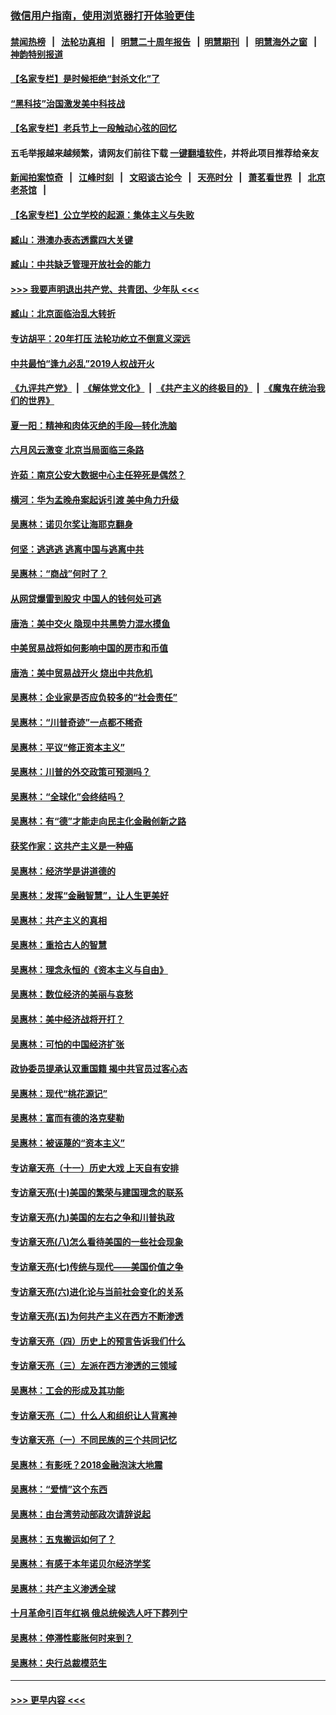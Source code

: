 ### [微信用户指南，使用浏览器打开体验更佳](https://github.com/gfw-breaker/banned-news1/blob/master/indexes/wechat-guide.md?t=0)
#### [禁闻热榜](热点新闻.md?t=0)  &nbsp;&nbsp;|&nbsp;&nbsp; [法轮功真相](https://github.com/gfw-breaker/truth/blob/master/README.md?t=0) &nbsp;&nbsp;|&nbsp;&nbsp; [明慧二十周年报告](https://github.com/gfw-breaker/mh-reports/blob/master/README.md?t=0) &nbsp;&nbsp;|&nbsp;&nbsp;[明慧期刊](https://github.com/gfw-breaker/mh-qikan) &nbsp;&nbsp;|&nbsp;&nbsp; [明慧海外之窗](https://github.com/gfw-breaker/mh-news/blob/master/README.md?t=0) &nbsp;&nbsp;|&nbsp;&nbsp; [神韵特别报道](https://github.com/gfw-breaker/mh-news/blob/master/shenyun.md?t=0)
#### [【名家专栏】是时候拒绝“封杀文化”了](../pages/nsc423/n11814093.md?t=02161002) 
#### [“黑科技”治国激发美中科技战](../pages/nsc423/n11638056.md?t=02161002) 
#### [【名家专栏】老兵节上一段触动心弦的回忆](../pages/nsc423/n11646016.md?t=02161002) 
#### 五毛举报越来越频繁，请网友们前往下载 [一键翻墙软件](https://github.com/gfw-breaker/ssr-accounts)，并将此项目推荐给亲友
#### [新闻拍案惊奇](https://github.com/gfw-breaker/banned-news1/blob/master/pages/link4.md) &nbsp;&nbsp;|&nbsp;&nbsp; [江峰时刻](https://github.com/gfw-breaker/banned-news1/blob/master/pages/link4.md) &nbsp;&nbsp;|&nbsp;&nbsp; [文昭谈古论今](https://github.com/gfw-breaker/banned-news1/blob/master/pages/link4.md) &nbsp;&nbsp;|&nbsp;&nbsp; [天亮时分](https://github.com/gfw-breaker/banned-news1/blob/master/pages/link4.md) &nbsp;&nbsp;|&nbsp;&nbsp; [萧茗看世界](https://github.com/gfw-breaker/banned-news1/blob/master/pages/link4.md) &nbsp;&nbsp;|&nbsp;&nbsp; [北京老茶馆](https://github.com/gfw-breaker/banned-news1/blob/master/pages/link4.md) &nbsp;&nbsp;|&nbsp;&nbsp; 
#### [【名家专栏】公立学校的起源：集体主义与失败](../pages/nsc423/n11601833.md?t=02161002) 
#### [臧山：港澳办表态透露四大关键](../pages/nsc423/n11421628.md?t=02161002) 
#### [臧山：中共缺乏管理开放社会的能力](../pages/nsc423/n11407457.md?t=02161002) 
#### [>>> 我要声明退出共产党、共青团、少年队 <<<](https://github.com/begood0513/goodnews/blob/master/quit/letter.md) 
#### [臧山：北京面临治乱大转折](../pages/nsc423/n11406895.md?t=02161002) 
#### [专访胡平：20年打压 法轮功屹立不倒意义深远](../pages/nsc423/n11398800.md?t=02161002) 
#### [中共最怕“逢九必乱”2019人权战开火](../pages/nsc423/n11385248.md?t=02161002) 
#### [《九评共产党》](https://github.com/begood0513/9ping.md/blob/master/README.md) &nbsp;|&nbsp; [《解体党文化》](../../../../jtdwh.md/blob/master/README.md)  &nbsp;|&nbsp; [《共产主义的终极目的》](../../../../gczydzjmd.md/blob/master/README.md) &nbsp;|&nbsp; [《魔鬼在统治我们的世界》](../../../../mgztzwmdsj.md/blob/master/README.md) 
#### [夏一阳：精神和肉体灭绝的手段—转化洗脑](../pages/nsc423/n11368250.md?t=02161002) 
#### [六月风云激变 北京当局面临三条路](../pages/nsc423/n11313668.md?t=02161002) 
#### [许茹：南京公安大数据中心主任猝死是偶然？](../pages/nsc423/n11064744.md?t=02161002) 
#### [横河：华为孟晚舟案起诉引渡 美中角力升级](../pages/nsc423/n11027230.md?t=02161002) 
#### [吴惠林：诺贝尔奖让海耶克翻身](../pages/nsc423/n10890049.md?t=02161002) 
#### [何坚：逃逃逃 逃离中国与逃离中共](../pages/nsc423/n10592891.md?t=02161002) 
#### [吴惠林：“商战”何时了？](../pages/nsc423/n10573558.md?t=02161002) 
#### [从网贷爆雷到股灾 中国人的钱何处可逃](../pages/nsc423/n10572800.md?t=02161002) 
#### [唐浩：美中交火 隐现中共黑势力混水摸鱼](../pages/nsc423/n10544040.md?t=02161002) 
#### [中美贸易战将如何影响中国的房市和币值](../pages/nsc423/n10543697.md?t=02161002) 
#### [唐浩：美中贸易战开火 烧出中共危机](../pages/nsc423/n10540126.md?t=02161002) 
#### [吴惠林：企业家是否应负较多的“社会责任”](../pages/nsc423/n10535022.md?t=02161002) 
#### [吴惠林：“川普奇迹”一点都不稀奇](../pages/nsc423/n10512808.md?t=02161002) 
#### [吴惠林：平议“修正资本主义”](../pages/nsc423/n10495724.md?t=02161002) 
#### [吴惠林：川普的外交政策可预测吗？](../pages/nsc423/n10462387.md?t=02161002) 
#### [吴惠林：“全球化”会终结吗？](../pages/nsc423/n10452838.md?t=02161002) 
#### [吴惠林：有“德”才能走向民主化金融创新之路](../pages/nsc423/n10432292.md?t=02161002) 
#### [获奖作家：这共产主义是一种癌](../pages/nsc423/n10431541.md?t=02161002) 
#### [吴惠林：经济学是讲道德的](../pages/nsc423/n10398014.md?t=02161002) 
#### [吴惠林：发挥“金融智慧”，让人生更美好](../pages/nsc423/n10375019.md?t=02161002) 
#### [吴惠林：共产主义的真相](../pages/nsc423/n10351394.md?t=02161002) 
#### [吴惠林：重拾古人的智慧](../pages/nsc423/n10337691.md?t=02161002) 
#### [吴惠林：理念永恒的《资本主义与自由》](../pages/nsc423/n10316274.md?t=02161002) 
#### [吴惠林：数位经济的美丽与哀愁](../pages/nsc423/n10292946.md?t=02161002) 
#### [吴惠林：美中经济战将开打？](../pages/nsc423/n10258825.md?t=02161002) 
#### [吴惠林：可怕的中国经济扩张](../pages/nsc423/n10219147.md?t=02161002) 
#### [政协委员提承认双重国籍 揭中共官员过客心态](../pages/nsc423/n10208809.md?t=02161002) 
#### [吴惠林：现代“桃花源记”](../pages/nsc423/n10185234.md?t=02161002) 
#### [吴惠林：富而有德的洛克斐勒](../pages/nsc423/n10142264.md?t=02161002) 
#### [吴惠林：被诬蔑的“资本主义”](../pages/nsc423/n10124816.md?t=02161002) 
#### [专访章天亮（十一）历史大戏 上天自有安排](../pages/nsc423/n10094905.md?t=02161002) 
#### [专访章天亮(十)美国的繁荣与建国理念的联系](../pages/nsc423/n10094899.md?t=02161002) 
#### [专访章天亮(九)美国的左右之争和川普执政](../pages/nsc423/n10094889.md?t=02161002) 
#### [专访章天亮(八)怎么看待美国的一些社会现象](../pages/nsc423/n10094857.md?t=02161002) 
#### [专访章天亮(七)传统与现代——美国价值之争](../pages/nsc423/n10093140.md?t=02161002) 
#### [专访章天亮(六)进化论与当前社会变化的关系](../pages/nsc423/n10092036.md?t=02161002) 
#### [专访章天亮(五)为何共产主义在西方不断渗透](../pages/nsc423/n10083620.md?t=02161002) 
#### [专访章天亮（四）历史上的预言告诉我们什么](../pages/nsc423/n10083606.md?t=02161002) 
#### [专访章天亮（三）左派在西方渗透的三领域](../pages/nsc423/n10081115.md?t=02161002) 
#### [吴惠林：工会的形成及其功能](../pages/nsc423/n10080633.md?t=02161002) 
#### [专访章天亮（二）什么人和组织让人背离神](../pages/nsc423/n10076637.md?t=02161002) 
#### [专访章天亮（一）不同民族的三个共同记忆](../pages/nsc423/n10074188.md?t=02161002) 
#### [吴惠林：有影呒？2018金融泡沫大地震](../pages/nsc423/n10040534.md?t=02161002) 
#### [吴惠林：“爱情”这个东西](../pages/nsc423/n10019423.md?t=02161002) 
#### [吴惠林：由台湾劳动部政次请辞说起](../pages/nsc423/n9979679.md?t=02161002) 
#### [吴惠林：五鬼搬运如何了？](../pages/nsc423/n9925338.md?t=02161002) 
#### [吴惠林：有感于本年诺贝尔经济学奖](../pages/nsc423/n9871883.md?t=02161002) 
#### [吴惠林：共产主义渗透全球](../pages/nsc423/n9812748.md?t=02161002) 
#### [十月革命引百年红祸 俄总统候选人吁下葬列宁](../pages/nsc423/n9810182.md?t=02161002) 
#### [吴惠林：停滞性膨胀何时来到？](../pages/nsc423/n9764136.md?t=02161002) 
#### [吴惠林：央行总裁模范生](../pages/nsc423/n9728134.md?t=02161002) 

----
#### [ >>> 更早内容 <<< ](../indexes/nsc423-earlier.md)
